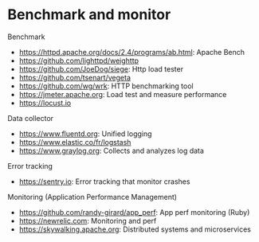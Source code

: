 # Benchmark and monitor

Benchmark
* https://httpd.apache.org/docs/2.4/programs/ab.html: Apache Bench
* https://github.com/lighttpd/weighttp
* https://github.com/JoeDog/siege: Http load tester
* https://github.com/tsenart/vegeta
* https://github.com/wg/wrk: HTTP benchmarking tool
* https://jmeter.apache.org: Load test and measure performance
* https://locust.io

Data collector
* https://www.fluentd.org: Unified logging
* https://www.elastic.co/fr/logstash
* https://www.graylog.org: Collects and analyzes log data

Error tracking
* https://sentry.io: Error tracking that monitor crashes

Monitoring (Application Performance Management)
* https://github.com/randy-girard/app_perf: App perf monitoring (Ruby) 
* https://newrelic.com: Monitoring and perf
* https://skywalking.apache.org: Distributed systems and microservices
